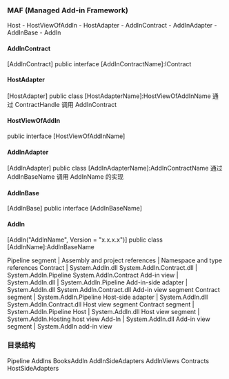 ### MAF (Managed Add-in Framework)

Host - HostViewOfAddIn - HostAdapter - AddInContract - AddInAdapter - AddInBase - AddIn

#### AddInContract
[AddInContract]
public interface [AddInContractName]:IContract

#### HostAdapter
[HostAdapter]
public class [HostAdapterName]:HostViewOfAddInName
通过 ContractHandle 调用 AddInContract

#### HostViewOfAddIn
public interface [HostViewOfAddInName]

#### AddInAdapter
[AddInAdapter]
public class [AddInAdapterName]:AddInContractName
通过 AddInBaseName 调用 AddInName 的实现

#### AddInBase
[AddInBase]
public interface [AddInBaseName]

#### AddIn
[AddIn("AddInName", Version = "x.x.x.x")]
public class [AddInName]:AddInBaseName


Pipeline segment | Assembly and project references | Namespace and type references
Contract | System.AddIn.dll System.AddIn.Contract.dll | System.AddIn.Pipeline System.AddIn.Contract
Add-in view | System.AddIn.dll | System.AddIn.Pipeline
Add-in-side adapter | System.AddIn.dll System.AddIn.Contract.dll Add-in view segment Contract segment | System.AddIn.Pipeline
Host-side adapter | System.AddIn.dll System.AddIn.Contract.dll Host view segment Contract segment | System.AddIn.Pipeline
Host | System.AddIn.dll Host view segment | System.AddIn.Hosting host view
Add-In | System.AddIn.dll Add-in view segment | System.AddIn add-in view

### 目录结构

Pipeline
  AddIns
    BooksAddIn
  AddInSideAdapters
  AddInViews
  Contracts
  HostSideAdapters